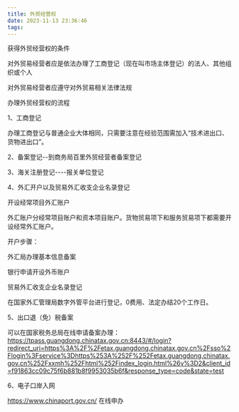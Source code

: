 ```yaml
---
title: 外贸经营权
date: 2023-11-13 23:36:46
tags:
---
```

获得外贸经营权的条件

对外贸易经营者应是依法办理了工商登记（现在叫市场主体登记）的法人、其他组织或个人

对外贸易经营者应遵守对外贸易相关法律法规



办理外贸经营权的流程

1、工商登记

办理工商登记与普通企业大体相同，只需要注意在经验范围需加入“技术进出口、货物进出口”。

2、备案登记--到商务局百里外贸经营者备案登记

3、海关注册登记----报关单位登记

4、外汇开户以及贸易外汇收支企业名录登记

开设经常项目外汇账户

外汇账户分经常项目账户和资本项目账户。货物贸易项下和服务贸易项下都需要开设经常外汇账户。

开户步骤：

外汇局办理基本信息备案

银行申请开设外币账户



贸易外汇收支企业名录登记

在国家外汇管理局数字外管平台进行登记，0费用、法定办结20个工作日。

5、出口退（免）税备案

可以在国家税务总局在线申请备案办理：https://tpass.guangdong.chinatax.gov.cn:8443/#/login?redirect_uri=https%3A%2F%2Fetax.guangdong.chinatax.gov.cn%2Fsso%2Flogin%3Fservice%3Dhttps%253A%252F%252Fetax.guangdong.chinatax.gov.cn%252Fxxmh%252Fhtml%252Findex_login.html%26v%3D2&client_id=f91863cc09c75f6b881b8f9953035b6f&response_type=code&state=test



6、电子口岸入网

https://www.chinaport.gov.cn/ 在线申办
